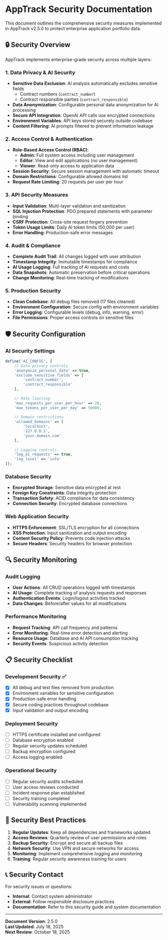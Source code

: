 # AppTrack Security Documentation

This document outlines the comprehensive security measures implemented in AppTrack v2.5.0 to protect enterprise application portfolio data.

## 🔒 Security Overview

AppTrack implements enterprise-grade security across multiple layers:

### 1. Data Privacy & AI Security
- **Sensitive Data Exclusion**: AI analysis automatically excludes sensitive fields
  - Contract numbers (`contract_number`)
  - Contract responsible parties (`contract_responsible`)
- **Data Anonymization**: Configurable personal data anonymization for AI processing
- **Secure API Integration**: OpenAI API calls use encrypted connections
- **Environment Variables**: API keys stored securely outside codebase
- **Content Filtering**: AI prompts filtered to prevent information leakage

### 2. Access Control & Authentication
- **Role-Based Access Control (RBAC)**:
  - **Admin**: Full system access including user management
  - **Editor**: View and edit applications (no user management)
  - **Viewer**: Read-only access to application data
- **Session Security**: Secure session management with automatic timeout
- **Domain Restrictions**: Configurable allowed domains list
- **Request Rate Limiting**: 20 requests per user per hour

### 3. API Security Measures
- **Input Validation**: Multi-layer validation and sanitization
- **SQL Injection Protection**: PDO prepared statements with parameter binding
- **CSRF Protection**: Cross-site request forgery prevention
- **Token Usage Limits**: Daily AI token limits (50,000 per user)
- **Error Handling**: Production-safe error messages

### 4. Audit & Compliance
- **Complete Audit Trail**: All changes logged with user attribution
- **Timestamp Integrity**: Immutable timestamps for compliance
- **AI Usage Logging**: Full tracking of AI requests and costs
- **Data Snapshots**: Automatic preservation before critical operations
- **Change Monitoring**: Real-time tracking of modifications

### 5. Production Security
- **Clean Codebase**: All debug files removed (17 files cleaned)
- **Environment Configuration**: Secure config with environment variables
- **Error Logging**: Configurable levels (debug, info, warning, error)
- **File Permissions**: Proper access controls on sensitive files

## 🛡️ Security Configuration

### AI Security Settings
```php
define('AI_CONFIG', [
    // Data privacy controls
    'anonymize_personal_data' => true,
    'exclude_sensitive_fields' => [
        'contract_number',
        'contract_responsible'
    ],
    
    // Rate limiting
    'max_requests_per_user_per_hour' => 20,
    'max_tokens_per_user_per_day' => 50000,
    
    // Domain restrictions
    'allowed_domains' => [
        'localhost',
        '127.0.0.1',
        'your-domain.com'
    ],
    
    // Logging controls
    'log_ai_requests' => true,
    'log_level' => 'info'
]);
```

### Database Security
- **Encrypted Storage**: Sensitive data encrypted at rest
- **Foreign Key Constraints**: Data integrity protection
- **Transaction Safety**: ACID compliance for data consistency
- **Connection Security**: Encrypted database connections

### Web Application Security
- **HTTPS Enforcement**: SSL/TLS encryption for all connections
- **XSS Protection**: Input sanitization and output encoding
- **Content Security Policy**: Prevents code injection attacks
- **Secure Headers**: Security headers for browser protection

## 🔍 Security Monitoring

### Audit Logging
- **User Actions**: All CRUD operations logged with timestamps
- **AI Usage**: Complete tracking of analysis requests and responses
- **Authentication Events**: Login/logout activities tracked
- **Data Changes**: Before/after values for all modifications

### Performance Monitoring
- **Request Tracking**: API call frequency and patterns
- **Error Monitoring**: Real-time error detection and alerting
- **Resource Usage**: Database and AI API consumption tracking
- **Security Events**: Suspicious activity detection

## 📋 Security Checklist

### Development Security ✅
- [x] All debug and test files removed from production
- [x] Environment variables for sensitive configuration
- [x] Production-safe error handling
- [x] Secure coding practices throughout codebase
- [x] Input validation and output encoding

### Deployment Security
- [ ] HTTPS certificate installed and configured
- [ ] Database encryption enabled
- [ ] Regular security updates scheduled
- [ ] Backup encryption configured
- [ ] Access logging enabled

### Operational Security
- [ ] Regular security audits scheduled
- [ ] User access reviews conducted
- [ ] Incident response plan established
- [ ] Security training completed
- [ ] Vulnerability scanning implemented

## 🚨 Security Best Practices

1. **Regular Updates**: Keep all dependencies and frameworks updated
2. **Access Reviews**: Quarterly review of user permissions and roles
3. **Backup Security**: Encrypt and secure all backup files
4. **Network Security**: Use VPN and secure networks for access
5. **Monitoring**: Implement comprehensive logging and monitoring
6. **Training**: Regular security awareness training for users

## 📞 Security Contact

For security issues or questions:
- **Internal**: Contact system administrator
- **External**: Follow responsible disclosure practices
- **Documentation**: Refer to this security guide and system documentation

---

**Document Version**: 2.5.0  
**Last Updated**: July 18, 2025  
**Next Review**: October 18, 2025
